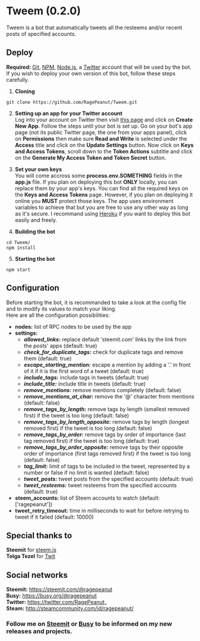 # Tweem (0.2.0)
Tweem is a bot that automatically tweets all the resteems and/or recent posts of specified accounts.

## Deploy
**Required:** [Git](https://git-scm.com/), [NPM](https://www.npmjs.com/), [Node.js](https://nodejs.org/), a [Twitter](https://twitter.com/) account that will be used by the bot.<br>
If you wish to deploy your own version of this bot, follow these steps carefully.
1. **Cloning**
```
git clone https://github.com/RagePeanut/Tweem.git
```
2. **Setting up an app for your Twitter account**<br>
Log into your account on Twitter then visit [this page](https://apps.twitter.com/) and click on **Create New App**. Follow the steps until your bot is set up. Go on your bot's app page (not its public Twitter page, the one from your apps panel), click on **Permissions** then make sure **Read and Write** is selected under the **Access** title and click on the **Update Settings** button. Now click on **Keys and Access Tokens**, scroll down to the **Token Actions** subtitle and click on the **Generate My Access Token and Token Secret** button.

3. **Set your own keys**<br>
You will come accross some **process.env.SOMETHING** fields in the **app.js** file. If you plan on deploying this bot **ONLY** locally, you can replace them by your app's keys. You can find all the required keys on the **Keys and Access Tokens** page. However, if you plan on deploying it online you **MUST** protect those keys. The app uses environment variables to achieve that but you are free to use any other way as long as it's secure. I recommand using [Heroku](https://www.heroku.com/) if you want to deploy this bot easily and freely.

4. **Building the bot**
```
cd Tweem/
npm install
```
5. **Starting the bot**
```
npm start
```

## Configuration
Before starting the bot, it is recommanded to take a look at the config file and to modify its values to match your liking.<br>
Here are all the configuration possibilities:
* **nodes:** list of RPC nodes to be used by the app
* **settings:**
  * ***allowed_links:*** replace default 'steemit.com' links by the link from the posts' apps (default: true)
  * ***check_for_duplicate_tags:*** check for duplicate tags and remove them (default: true)
  * ***escape_starting_mention:*** escape a mention by adding a '.' in front of it if it is the first word of a tweet (default: true)
  * ***include_tags:*** include tags in tweets (default: true)
  * ***include_title:*** include title in tweets (default: true)
  * ***remove_mentions:*** remove mentions completely (default: false)
  * ***remove_mentions_at_char:*** remove the '@' character from mentions (default: false)
  * ***remove_tags_by_length:*** remove tags by length (smallest removed first) if the tweet is too long (default: false)
  * ***remove_tags_by_length_opposite:*** remove tags by length (longest removed first) if the tweet is too long (default: false)
  * ***remove_tags_by_order:*** remove tags by order of importance (last tag removed first) if the tweet is too long (default: true)
  * ***remove_tags_by_order_opposite:*** remove tags by their opposite order of importance (first tags removed first) if the tweet is too long (default: false)
  * ***tag_limit:*** limit of tags to be included in the tweet, represented by a number or false if no limit is wanted (default: false)
  * ***tweet_posts:*** tweet posts from the specified accounts (default: true)
  * ***tweet_resteems:*** tweet resteems from the specified accounts (default: true)
* **steem_accounts:** list of Steem accounts to watch (default: ['ragepeanut'])
* **tweet_retry_timeout:** time in milliseconds to wait for before retrying to tweet if it failed (default: 10000)

## Special thanks to
**Steemit** for [steem.js](https://github.com/steemit/steem-js)<br>
**Tolga Tezel** for [Twit](https://github.com/ttezel/twit)

## Social networks
**Steemit:** https://steemit.com/@ragepeanut <br>
**Busy:** https://busy.org/@ragepeanut <br>
**Twitter:** https://twitter.com/RagePeanut_ <br>
**Steam:** http://steamcommunity.com/id/ragepeanut/

### Follow me on [Steemit](https://steemit.com/@ragepeanut) or [Busy](https://busy.org/@ragepeanut) to be informed on my new releases and projects.
